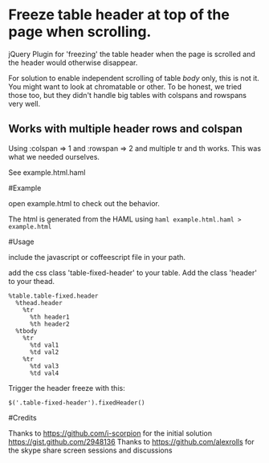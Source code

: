 # Freeze table header at top of the page when scrolling.

jQuery Plugin for 'freezing' the table header when the page is scrolled and the header would otherwise disappear.

For solution to enable independent scrolling of table *body* only, this is not it. You might want to look at chromatable or other. To be honest, we tried those too, but they didn't handle big tables with colspans and rowspans very well.

## Works with multiple header rows and colspan

Using :colspan => 1 and :rowspan => 2 and multiple tr and th works. This was what we needed ourselves.

See example.html.haml

#Example

open example.html to check out the behavior.

The html is generated from the HAML using `haml example.html.haml > example.html`

#Usage

include the javascript or coffeescript file in your path.

add the css class 'table-fixed-header' to your table. Add the class 'header' to your thead.

    %table.table-fixed.header
      %thead.header
        %tr
          %th header1
          %th header2
      %tbody
        %tr
          %td val1
          %td val2
        %tr
          %td val3
          %td val4


Trigger the header freeze with this:

    $('.table-fixed-header').fixedHeader()


#Credits

Thanks to https://github.com/i-scorpion for the initial solution https://gist.github.com/2948136
Thanks to https://github.com/alexrolls for the skype share screen sessions and discussions